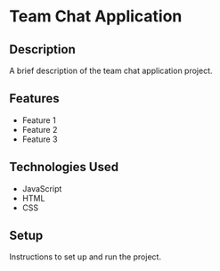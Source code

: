 # Team Chat Application

## Description

A brief description of the team chat application project.

## Features

- Feature 1
- Feature 2
- Feature 3

## Technologies Used

- JavaScript
- HTML
- CSS

## Setup

Instructions to set up and run the project.
